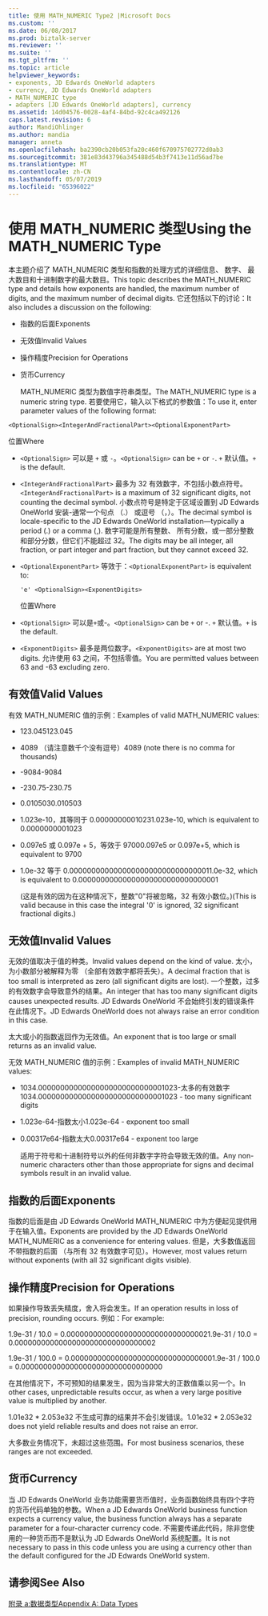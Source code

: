 ```yaml
---
title: 使用 MATH_NUMERIC Type2 |Microsoft Docs
ms.custom: ''
ms.date: 06/08/2017
ms.prod: biztalk-server
ms.reviewer: ''
ms.suite: ''
ms.tgt_pltfrm: ''
ms.topic: article
helpviewer_keywords:
- exponents, JD Edwards OneWorld adapters
- currency, JD Edwards OneWorld adapters
- MATH_NUMERIC type
- adapters [JD Edwards OneWorld adapters], currency
ms.assetid: 14d04576-0028-4af4-84bd-92c4ca492126
caps.latest.revision: 6
author: MandiOhlinger
ms.author: mandia
manager: anneta
ms.openlocfilehash: ba2390cb20b053fa20c460f670975702772d0ab3
ms.sourcegitcommit: 381e83d43796a345488d54b3f7413e11d56ad7be
ms.translationtype: MT
ms.contentlocale: zh-CN
ms.lasthandoff: 05/07/2019
ms.locfileid: "65396022"
---
```

# <a name="using-the-mathnumeric-type"></a><span data-ttu-id="ee1ab-102">使用 MATH_NUMERIC 类型</span><span class="sxs-lookup"><span data-stu-id="ee1ab-102">Using the MATH_NUMERIC Type</span></span>
<span data-ttu-id="ee1ab-103">本主题介绍了 MATH_NUMERIC 类型和指数的处理方式的详细信息、 数字、 最大数目和十进制数字的最大数目。</span><span class="sxs-lookup"><span data-stu-id="ee1ab-103">This topic describes the MATH_NUMERIC type and details how exponents are handled, the maximum number of digits, and the maximum number of decimal digits.</span></span> <span data-ttu-id="ee1ab-104">它还包括以下的讨论：</span><span class="sxs-lookup"><span data-stu-id="ee1ab-104">It also includes a discussion on the following:</span></span>  
  
- <span data-ttu-id="ee1ab-105">指数的后面</span><span class="sxs-lookup"><span data-stu-id="ee1ab-105">Exponents</span></span>  
  
- <span data-ttu-id="ee1ab-106">无效值</span><span class="sxs-lookup"><span data-stu-id="ee1ab-106">Invalid Values</span></span>  
  
- <span data-ttu-id="ee1ab-107">操作精度</span><span class="sxs-lookup"><span data-stu-id="ee1ab-107">Precision for Operations</span></span>  
  
- <span data-ttu-id="ee1ab-108">货币</span><span class="sxs-lookup"><span data-stu-id="ee1ab-108">Currency</span></span>  
  
  <span data-ttu-id="ee1ab-109">MATH_NUMERIC 类型为数值字符串类型。</span><span class="sxs-lookup"><span data-stu-id="ee1ab-109">The MATH_NUMERIC type is a numeric string type.</span></span> <span data-ttu-id="ee1ab-110">若要使用它，输入以下格式的参数值：</span><span class="sxs-lookup"><span data-stu-id="ee1ab-110">To use it, enter parameter values of the following format:</span></span>  
  
```  
<OptionalSign><IntegerAndFractionalPart><OptionalExponentPart>  
```  
  
 <span data-ttu-id="ee1ab-111">位置</span><span class="sxs-lookup"><span data-stu-id="ee1ab-111">Where</span></span>  
  
- <span data-ttu-id="ee1ab-112">`<OptionalSign>` 可以是 `+` 或 `-`。</span><span class="sxs-lookup"><span data-stu-id="ee1ab-112">`<OptionalSign>` can be `+` or `-`.</span></span> <span data-ttu-id="ee1ab-113">`+` 默认值。</span><span class="sxs-lookup"><span data-stu-id="ee1ab-113">`+` is the default.</span></span>  
  
- <span data-ttu-id="ee1ab-114">`<IntegerAndFractionalPart>` 最多为 32 有效数字，不包括小数点符号。</span><span class="sxs-lookup"><span data-stu-id="ee1ab-114">`<IntegerAndFractionalPart>` is a maximum of 32 significant digits, not counting the decimal symbol.</span></span> <span data-ttu-id="ee1ab-115">小数点符号是特定于区域设置到 JD Edwards OneWorld 安装-通常一个句点 （.） 或逗号 （，）。</span><span class="sxs-lookup"><span data-stu-id="ee1ab-115">The decimal symbol is locale-specific to the JD Edwards OneWorld installation—typically a period (.) or a comma (,).</span></span> <span data-ttu-id="ee1ab-116">数字可能是所有整数、 所有分数，或一部分整数和部分分数，但它们不能超过 32。</span><span class="sxs-lookup"><span data-stu-id="ee1ab-116">The digits may be all integer, all fraction, or part integer and part fraction, but they cannot exceed 32.</span></span>  
  
- <span data-ttu-id="ee1ab-117">`<OptionalExponentPart>` 等效于：</span><span class="sxs-lookup"><span data-stu-id="ee1ab-117">`<OptionalExponentPart>` is equivalent to:</span></span>  
  
  ```  
  'e' <OptionalSign><ExponentDigits>  
  ```  
  
  <span data-ttu-id="ee1ab-118">位置</span><span class="sxs-lookup"><span data-stu-id="ee1ab-118">Where</span></span>  
  
- <span data-ttu-id="ee1ab-119">`<OptionalSign>` 可以是`+`或-。</span><span class="sxs-lookup"><span data-stu-id="ee1ab-119">`<OptionalSign>` can be `+` or -.</span></span> <span data-ttu-id="ee1ab-120">`+` 默认值。</span><span class="sxs-lookup"><span data-stu-id="ee1ab-120">`+` is the default.</span></span>  
  
- <span data-ttu-id="ee1ab-121">`<ExponentDigits>` 最多是两位数字。</span><span class="sxs-lookup"><span data-stu-id="ee1ab-121">`<ExponentDigits>` are at most two digits.</span></span> <span data-ttu-id="ee1ab-122">允许使用 63 之间，不包括零值。</span><span class="sxs-lookup"><span data-stu-id="ee1ab-122">You are permitted values between 63 and -63 excluding zero.</span></span>  
  
## <a name="valid-values"></a><span data-ttu-id="ee1ab-123">有效值</span><span class="sxs-lookup"><span data-stu-id="ee1ab-123">Valid Values</span></span>  
 <span data-ttu-id="ee1ab-124">有效 MATH_NUMERIC 值的示例：</span><span class="sxs-lookup"><span data-stu-id="ee1ab-124">Examples of valid MATH_NUMERIC values:</span></span>  
  
-   <span data-ttu-id="ee1ab-125">123.045</span><span class="sxs-lookup"><span data-stu-id="ee1ab-125">123.045</span></span>  
  
-   <span data-ttu-id="ee1ab-126">4089 （请注意数千个没有逗号）</span><span class="sxs-lookup"><span data-stu-id="ee1ab-126">4089 (note there is no comma for thousands)</span></span>  
  
-   <span data-ttu-id="ee1ab-127">-9084</span><span class="sxs-lookup"><span data-stu-id="ee1ab-127">-9084</span></span>  
  
-   <span data-ttu-id="ee1ab-128">-230.75</span><span class="sxs-lookup"><span data-stu-id="ee1ab-128">-230.75</span></span>  
  
-   <span data-ttu-id="ee1ab-129">0.010503</span><span class="sxs-lookup"><span data-stu-id="ee1ab-129">0.010503</span></span>  
  
-   <span data-ttu-id="ee1ab-130">1.023e-10，其等同于 0.0000000001023</span><span class="sxs-lookup"><span data-stu-id="ee1ab-130">1.023e-10, which is equivalent to 0.0000000001023</span></span>  
  
-   <span data-ttu-id="ee1ab-131">0.097e5 或 0.097e + 5，等效于 9700</span><span class="sxs-lookup"><span data-stu-id="ee1ab-131">0.097e5 or 0.097e+5, which is equivalent to 9700</span></span>  
  
-   <span data-ttu-id="ee1ab-132">1.0e-32 等于 0.00000000000000000000000000000001</span><span class="sxs-lookup"><span data-stu-id="ee1ab-132">1.0e-32, which is equivalent to 0.00000000000000000000000000000001</span></span>  
  
     <span data-ttu-id="ee1ab-133">(这是有效的因为在这种情况下，整数"0"将被忽略，32 有效小数位。)</span><span class="sxs-lookup"><span data-stu-id="ee1ab-133">(This is valid because in this case the integral '0' is ignored, 32 significant fractional digits.)</span></span>  
  
## <a name="invalid-values"></a><span data-ttu-id="ee1ab-134">无效值</span><span class="sxs-lookup"><span data-stu-id="ee1ab-134">Invalid Values</span></span>  
 <span data-ttu-id="ee1ab-135">无效的值取决于值的种类。</span><span class="sxs-lookup"><span data-stu-id="ee1ab-135">Invalid values depend on the kind of value.</span></span> <span data-ttu-id="ee1ab-136">太小，为小数部分被解释为零 （全部有效数字都将丢失）。</span><span class="sxs-lookup"><span data-stu-id="ee1ab-136">A decimal fraction that is too small is interpreted as zero (all significant digits are lost).</span></span> <span data-ttu-id="ee1ab-137">一个整数，过多的有效数字会导致意外的结果。</span><span class="sxs-lookup"><span data-stu-id="ee1ab-137">An integer that has too many significant digits causes unexpected results.</span></span> <span data-ttu-id="ee1ab-138">JD Edwards OneWorld 不会始终引发的错误条件在此情况下。</span><span class="sxs-lookup"><span data-stu-id="ee1ab-138">JD Edwards OneWorld does not always raise an error condition in this case.</span></span>  
  
 <span data-ttu-id="ee1ab-139">太大或小的指数返回作为无效值。</span><span class="sxs-lookup"><span data-stu-id="ee1ab-139">An exponent that is too large or small returns as an invalid value.</span></span>  
  
 <span data-ttu-id="ee1ab-140">无效 MATH_NUMERIC 值的示例：</span><span class="sxs-lookup"><span data-stu-id="ee1ab-140">Examples of invalid MATH_NUMERIC values:</span></span>  
  
- <span data-ttu-id="ee1ab-141">1034.00000000000000000000000000001023-太多的有效数字</span><span class="sxs-lookup"><span data-stu-id="ee1ab-141">1034.00000000000000000000000000001023 - too many significant digits</span></span>  
  
- <span data-ttu-id="ee1ab-142">1.023e-64-指数太小</span><span class="sxs-lookup"><span data-stu-id="ee1ab-142">1.023e-64 - exponent too small</span></span>  
  
- <span data-ttu-id="ee1ab-143">0.00317e64-指数太大</span><span class="sxs-lookup"><span data-stu-id="ee1ab-143">0.00317e64 - exponent too large</span></span>  
  
  <span data-ttu-id="ee1ab-144">适用于符号和十进制符号以外的任何非数字字符会导致无效的值。</span><span class="sxs-lookup"><span data-stu-id="ee1ab-144">Any non-numeric characters other than those appropriate for signs and decimal symbols result in an invalid value.</span></span>  
  
## <a name="exponents"></a><span data-ttu-id="ee1ab-145">指数的后面</span><span class="sxs-lookup"><span data-stu-id="ee1ab-145">Exponents</span></span>  
 <span data-ttu-id="ee1ab-146">指数的后面是由 JD Edwards OneWorld MATH_NUMERIC 中为方便起见提供用于在输入值。</span><span class="sxs-lookup"><span data-stu-id="ee1ab-146">Exponents are provided by the JD Edwards OneWorld MATH_NUMERIC as a convenience for entering values.</span></span> <span data-ttu-id="ee1ab-147">但是，大多数值返回不带指数的后面 （与所有 32 有效数字可见）。</span><span class="sxs-lookup"><span data-stu-id="ee1ab-147">However, most values return without exponents (with all 32 significant digits visible).</span></span>  
  
## <a name="precision-for-operations"></a><span data-ttu-id="ee1ab-148">操作精度</span><span class="sxs-lookup"><span data-stu-id="ee1ab-148">Precision for Operations</span></span>  
 <span data-ttu-id="ee1ab-149">如果操作导致丢失精度，舍入将会发生。</span><span class="sxs-lookup"><span data-stu-id="ee1ab-149">If an operation results in loss of precision, rounding occurs.</span></span> <span data-ttu-id="ee1ab-150">例如：</span><span class="sxs-lookup"><span data-stu-id="ee1ab-150">For example:</span></span>  
  
 <span data-ttu-id="ee1ab-151">1.9e-31 / 10.0 = 0.00000000000000000000000000000002</span><span class="sxs-lookup"><span data-stu-id="ee1ab-151">1.9e-31 / 10.0 = 0.00000000000000000000000000000002</span></span>  
  
 <span data-ttu-id="ee1ab-152">1.9e-31 / 100.0 = 0.00000000000000000000000000000000</span><span class="sxs-lookup"><span data-stu-id="ee1ab-152">1.9e-31 / 100.0 = 0.00000000000000000000000000000000</span></span>  
  
 <span data-ttu-id="ee1ab-153">在其他情况下，不可预知的结果发生，因为当非常大的正数值乘以另一个。</span><span class="sxs-lookup"><span data-stu-id="ee1ab-153">In other cases, unpredictable results occur, as when a very large positive value is multiplied by another.</span></span>  
  
 <span data-ttu-id="ee1ab-154">1.01e32 \* 2.053e32 不生成可靠的结果并不会引发错误。</span><span class="sxs-lookup"><span data-stu-id="ee1ab-154">1.01e32 \* 2.053e32 does not yield reliable results and does not raise an error.</span></span>  
  
 <span data-ttu-id="ee1ab-155">大多数业务情况下，未超过这些范围。</span><span class="sxs-lookup"><span data-stu-id="ee1ab-155">For most business scenarios, these ranges are not exceeded.</span></span>  
  
## <a name="currency"></a><span data-ttu-id="ee1ab-156">货币</span><span class="sxs-lookup"><span data-stu-id="ee1ab-156">Currency</span></span>  
 <span data-ttu-id="ee1ab-157">当 JD Edwards OneWorld 业务功能需要货币值时，业务函数始终具有四个字符的货币代码单独的参数。</span><span class="sxs-lookup"><span data-stu-id="ee1ab-157">When a JD Edwards OneWorld business function expects a currency value, the business function always has a separate parameter for a four-character currency code.</span></span> <span data-ttu-id="ee1ab-158">不需要传递此代码，除非您使用的一种货币而不是默认为 JD Edwards OneWorld 系统配置。</span><span class="sxs-lookup"><span data-stu-id="ee1ab-158">It is not necessary to pass in this code unless you are using a currency other than the default configured for the JD Edwards OneWorld system.</span></span>  
  
## <a name="see-also"></a><span data-ttu-id="ee1ab-159">请参阅</span><span class="sxs-lookup"><span data-stu-id="ee1ab-159">See Also</span></span>  
 [<span data-ttu-id="ee1ab-160">附录 a:数据类型</span><span class="sxs-lookup"><span data-stu-id="ee1ab-160">Appendix A: Data Types</span></span>](../core/appendix-a-data-types.md)
